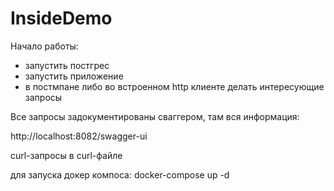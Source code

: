 # InsideDemo

Начало работы: 
* запустить постгрес
* запустить приложение
* в постмпане либо во встроенном http клиенте делать интересующие запросы

Все запросы задокументированы сваггером, там вся информация:

http://localhost:8082/swagger-ui

curl-запросы в curl-файле


для запуска докер компоса: docker-compose up -d
